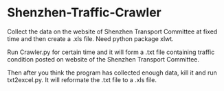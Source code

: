 # Shenzhen-Traffic-Crawler
Collect the data on the website of Shenzhen Transport Committee at fixed time and then create a .xls file.
Need python package xlwt.

Run Crawler.py for certain time and it will form a .txt file containing traffic condition posted on website of the Shenzhen Transport Committee.

Then after you think the program has collected enough data, kill it and run txt2excel.py. It will reformate the .txt file to a .xls file.
